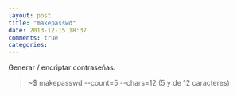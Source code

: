 ```yaml
---
layout: post
title: "makepasswd"
date: 2013-12-15 18:37
comments: true
categories: 
---
```

Generar / encriptar contraseñas.

>~$ makepasswd --count=5 --chars=12 (5 y de 12 caracteres)


